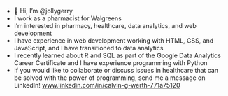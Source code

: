 - 👋 Hi, I’m @jollygerry
- I work as a pharmacist for Walgreens
- I’m interested in pharmacy, healthcare, data analytics, and web development
- I have experience in web development working with HTML, CSS, and JavaScript, and I have transitioned to data analytics
- I recently learned about R and SQL as part of the Google Data Analytics Career Certificate and I have experience programming with Python
- If you would like to collaborate or discuss issues in healthcare that can be solved with the power of programming, send me a message on LinkedIn! www.linkedin.com/in/calvin-g-werth-771a75120

<!---
jollygerry/jollygerry is a ✨ special ✨ repository because its `README.md` (this file) appears on your GitHub profile.
You can click the Preview link to take a look at your changes.
--->
